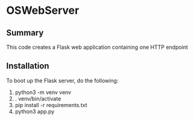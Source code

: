 # OSWebServer

## Summary
This code creates a Flask web application containing one HTTP endpoint

## Installation
To boot up the Flask server, do the following:
1. python3 -m venv venv
2. . venv/bin/activate
3. pip install -r requirements.txt
4. python3 app.py
